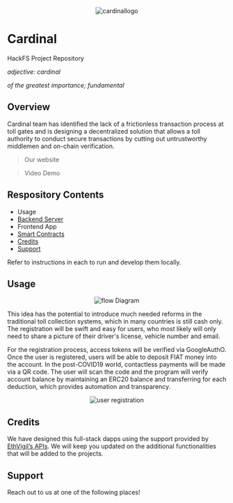 <div align="center"> <img src="https://imgur.com/4cIXYg0.png" title="cardinallogo" alt="cardinallogo"></div>

# Cardinal
HackFS Project Repository

*adjective: cardinal*

*of the greatest importance; fundamental*
## Overview 
Cardinal team has identified the lack of a frictionless transaction process at toll gates and is designing a decentralized solution that allows a toll authority to conduct secure transactions by cutting out untrustworthy middlemen and on-chain verification.

> Our website

> Video Demo

## Respository Contents

- Usage
- [Backend Server](https://github.com/shubidiwoop/cardinal/tree/master/Backend%20Server)
- Frontend App
- [Smart Contracts](https://github.com/shubidiwoop/cardinal/tree/master/Smart%20Contracts)
- [Credits](#credits)
- [Support](#support)

Refer to instructions in each to run and develop them locally.

## Usage

<div align="center"> <img src="https://imgur.com/yuhQa3a.png" alt="flow Diagram"></div>

 This idea has the potential to introduce much needed reforms in the traditional toll collection systems, which in many countries is still cash only. The registration will be swift and easy for users, who most likely will only need to share a picture of their driver's license, vehicle number and email.
 
 For the registration process, access tokens will be verified via GoogleAuthO. Once the user is registered, users will be able to deposit FIAT money into the account. In the post-COVID19 world, contactless payments will be made via a QR code. The user will scan the code and the program will verify account balance by maintaining an ERC20 balance and transferring for each deduction, which provides automation and transparency.
<div align="center"> <img src="https://imgur.com/8rVepfb.png" alt="user registration"></div>


## Credits

We have designed this full-stack dapps using the support provided by [EthVigil’s APIs](https://ethvigil.com/). We will keep you updated on the additional functionalities that will be added to the projects.

## Support 

Reach out to us at one of the following places!




